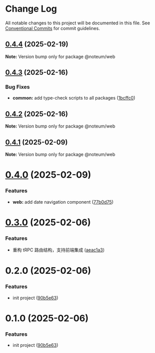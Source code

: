 # Change Log

All notable changes to this project will be documented in this file.
See [Conventional Commits](https://conventionalcommits.org) for commit guidelines.

## [0.4.4](https://github.com/ycc-im/noteum/compare/@noteum/web@0.4.3...@noteum/web@0.4.4) (2025-02-19)

**Note:** Version bump only for package @noteum/web





## [0.4.3](https://github.com/ycc-im/noteum/compare/@noteum/web@0.4.2...@noteum/web@0.4.3) (2025-02-16)


### Bug Fixes

* **common:** add type-check scripts to all packages ([1bcffc0](https://github.com/ycc-im/noteum/commit/1bcffc0c881a9a02bf07672c27535bc12d54af74))





## [0.4.2](https://github.com/ycc-im/noteum/compare/@noteum/web@0.4.1...@noteum/web@0.4.2) (2025-02-16)

**Note:** Version bump only for package @noteum/web





## [0.4.1](https://github.com/ycc-im/noteum/compare/@noteum/web@0.4.0...@noteum/web@0.4.1) (2025-02-09)

**Note:** Version bump only for package @noteum/web





# [0.4.0](https://github.com/ycc-im/noteum/compare/@noteum/web@0.3.0...@noteum/web@0.4.0) (2025-02-09)


### Features

* **web:** add date navigation component ([77b0d75](https://github.com/ycc-im/noteum/commit/77b0d75797c2f3cdfdbe59593ee1f50fadeddd7e))





# [0.3.0](https://github.com/ycc-im/noteum/compare/@noteum/web@0.2.0...@noteum/web@0.3.0) (2025-02-06)


### Features

* 重构 tRPC 路由结构，支持前端集成 ([aeac1a3](https://github.com/ycc-im/noteum/commit/aeac1a3774c9de08c5bcca0948dc1a07b1610962))





# 0.2.0 (2025-02-06)


### Features

* init project ([90b5e63](https://github.com/ycc-im/noteum/commit/90b5e630a06dd95c9ef1bbeda9db1b880eef1640))





# 0.1.0 (2025-02-06)


### Features

* init project ([90b5e63](https://github.com/ycc-im/noteum/commit/90b5e630a06dd95c9ef1bbeda9db1b880eef1640))
